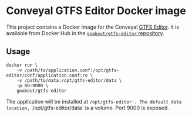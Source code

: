 Conveyal GTFS Editor Docker image
=================================

This project contains a Docker image for the Conveyal
[GTFS Editor](https://github.com/conveyal/gtfs-editor). It is available from
Docker Hub in the
[`goabout/gtfs-editor` repository](https://hub.docker.com/r/goabout/gtfs-editor/).

## Usage

    docker run \
        -v /path/to/application.conf:/opt/gtfs-editor/conf/application.conf:ro \
        -v /path/to/data:/opt/gtfs-editor/data \
        -p 80:9000 \
        goabout/gtfs-editor

The application will be installed at `/opt/gtfs-editor'. The default data
location, `/opt/gtfs-editor/data` is a volume. Port 9000 is exposed.
